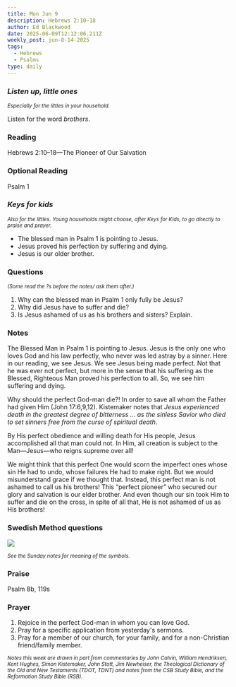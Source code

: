 ```yaml
---
title: Mon Jun 9
description: Hebrews 2:10–18
author: Ed Blackwood
date: 2025-06-09T12:12:06.211Z
weekly_post: jun-8-14-2025
tags:
  - Hebrews
  - Psalms
type: daily
---
```

### *Listen up, little ones*

<div><small><i>Especially for the littles in your household.</i></small></div>

Listen for the word *brothers*.

### Reading

Hebrews 2:10–18—The Pioneer of Our Salvation

### Optional Reading

Psalm 1

### *Keys for kids*

<div><small><i>Also for the littles. Young households might choose, after Keys for Kids, to go directly to praise and prayer.</i></small></div>

* The blessed man in Psalm 1 is pointing to Jesus.
* Jesus proved his perfection by suffering and dying.
* Jesus is our older brother.

### Questions

<div><small><i>(Some read the ?s before the notes/ ask them after.)</i></small></div>

1. Why can the blessed man in Psalm 1 only fully be Jesus?
2. Why did Jesus have to suffer and die?
3. Is Jesus ashamed of us as his brothers and sisters? Explain.

### Notes

The Blessed Man in Psalm 1 is pointing to Jesus. Jesus is the only one who loves God and his law perfectly, who never was led astray by a sinner. Here in our reading, we see Jesus. We see Jesus being made perfect. Not that he was ever not perfect, but more in the sense that his suffering as the Blessed, Righteous Man proved his perfection to all. So, we see him suffering and dying. 

Why should the perfect God-man die?! In order to save all whom the Father had given Him (John 17:6,9,12). Kistemaker notes that *Jesus experienced death in the greatest degree of bitterness … as the sinless Savior who died to set sinners free from the curse of spiritual death*.

By His perfect obedience and willing death for His people, Jesus accomplished all that man could not. In Him, all creation is subject to the Man—Jesus—who reigns supreme over all!

We might think that this perfect One would scorn the imperfect ones whose sin He had to undo, whose failures He had to make right. But we would misunderstand grace if we thought that. Instead, this perfect man is not ashamed to call us his brothers! This “perfect pioneer” who secured our glory and salvation is our elder brother. And even though our sin took Him to suffer and die on the cross, in spite of all that, He is not ashamed of us as His brothers!

### Swedish Method questions

![](/static/img/family_worship_study_ed-swedish_questions.png)

<div><small><i>See the Sunday notes for meaning of the symbols.</i></small></div>

### Praise

P﻿salm 8b, 119s

### Prayer

1. Rejoice in the perfect God-man in whom you can love God.
2. Pray for a specific application from yesterday's sermons.
3. Pray for a member of our church, for your family, and for a non-Christian friend/family member.

<div><small><i>Notes this week are drawn in part from commentaries by John Calvin, William Hendriksen, Kent Hughes, Simon Kistemaker, John Stott, Jim Newheiser, the Theological Dictionary of the Old and New Testaments (TDOT, TDNT) and notes from the CSB Study Bible, and the Reformation Study Bible (RSB).</i></small></div>